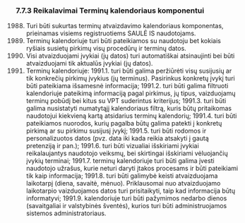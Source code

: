 ### 7.7.3	Reikalavimai Terminų kalendoriaus komponentui
1988. Turi būti sukurtas terminų atvaizdavimo kalendoriaus komponentas, prieinamas visiems registruotiems SAULĖ IS naudotojams. 
1989. Terminų kalendoriuje turi būti pateikiamos su naudotoju bet kokiais ryšiais susietų pirkimų visų procedūrų ir terminų datos.
1990. Visi atvaizduojami įvykiai (jų datos) turi automatiškai atsinaujinti bei būti atvaizduojami tik aktualūs įvykiai (jų datos).
1991. Terminų kalendoriuje:
1991.1. turi būti galima peržiūrėti visų susijusių ar tik konkrečių pirkimų įvykius (jų terminus). Pasirinkus konkretų įvykį turi būti pateikiama išsamesnė informacija;
1991.2. turi būti galima filtruoti kalendoriuje pateikimą informaciją pagal pirkimus, jų tipus, vaizduojamų terminų pobūdį bei kitus su VPT suderintus kriterijus;
1991.3. turi būti galima nusistatyti numatytąjį kalendoriaus filtrą, kuris būtų pritaikomas naudotojui kiekvieną kartą atsidarius terminų kalendorių;
1991.4. turi būti pateikiamos nuorodos, kurių pagalba būtų galima patekti į konkretų pirkimą ar su pirkimu susijusį įvykį;
1991.5. turi būti rodomos ir personalizuotos datos (pvz. data iki kada reikia atsakyti į gautą pretenziją ir pan.);
1991.6. turi būti vizualiai išskiriami įvykiai reikalaujantys naudotojo veiksmų, bei skirtingai išskiriami vėluojančių įvykių terminai;
1991.7. terminų kalendoriuje turi būti galima įvesti naudotojo užrašus, kurie neturi daryti įtakos procesams ir būti pateikiami tik kaip informacija;
1991.8. turi būti galimybė keisti atvaizduojama laikotarpį (diena, savaitė, mėnuo). Priklausomai nuo atvaizduojamo laikotarpio vaizduojamos datos turi prisitaikyti, taip kad informacija būtų informatyvi;
1991.9. kalendoriuje turi būti pažymimos nedarbo dienos (savaitgaliai ir valstybinės šventės), kurios turi būti administruojamos sistemos administratoriaus.
